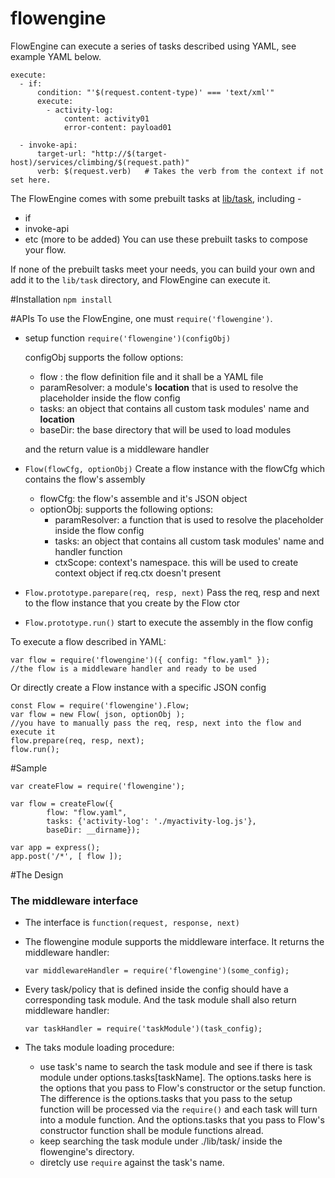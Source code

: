 # flowengine

FlowEngine can execute a series of tasks described using YAML, see example YAML below.

```
execute:
  - if:
      condition: "'$(request.content-type)' === 'text/xml'"
      execute:
        - activity-log:
            content: activity01
            error-content: payload01

  - invoke-api:
      target-url: "http://$(target-host)/services/climbing/$(request.path)"
      verb: $(request.verb)   # Takes the verb from the context if not set here.
```

The FlowEngine comes with some prebuilt tasks at [lib/task](lib/task), including -
- if
- invoke-api
- etc (more to be added)
You can use these prebuilt tasks to compose your flow.

If none of the prebuilt tasks meet your needs, you can build your own and
add it to the `lib/task` directory, and FlowEngine can execute it.

#Installation
`npm install`

#APIs
To use the FlowEngine, one must `require('flowengine')`.

- setup function `require('flowengine')(configObj)`
  
  configObj supports the follow options:
  - flow : the flow definition file and it shall be a YAML file
  - paramResolver: a module's **location** that is used to resolve the placeholder inside the flow config
  - tasks: an object that contains all custom task modules' name and **location**
  - baseDir: the base directory that will be used to load modules

  and the return value is a middleware handler
  
- `Flow(flowCfg, optionObj)`
  Create a flow instance with the flowCfg which contains the flow's assembly
  - flowCfg: the flow's assemble and it's JSON object
  - optionObj: supports the following options:
    - paramResolver: a function that is used to resolve the placeholder inside the flow config
    - tasks: an object that contains all custom task modules' name and handler function
    - ctxScope: context's namespace. this will be used to create context object if req.ctx doesn't present

- `Flow.prototype.parepare(req, resp, next)`
   Pass the req, resp and next to the flow instance that you create by the Flow ctor

- `Flow.prototype.run()`
   start to execute the assembly in the flow config

To execute a flow described in YAML:

```
var flow = require('flowengine')({ config: "flow.yaml" });
//the flow is a middleware handler and ready to be used

```

Or directly create a Flow instance with a specific JSON config
```
const Flow = require('flowengine').Flow;
var flow = new Flow( json, optionObj );
//you have to manually pass the req, resp, next into the flow and execute it
flow.prepare(req, resp, next);
flow.run();
```

#Sample

```
var createFlow = require('flowengine');

var flow = createFlow({
        flow: "flow.yaml",
        tasks: {'activity-log': './myactivity-log.js'},
        baseDir: __dirname});
         
var app = express();
app.post('/*', [ flow ]);
```

#The Design
### The middleware interface
- The interface is `function(request, response, next)`
- The flowengine module supports the middleware interface. It returns the middleware handler:

  ```
  var middlewareHandler = require('flowengine')(some_config);
  ```

- Every task/policy that is defined inside the config should have a corresponding task module. And the task module shall also return middleware handler:

  ```
  var taskHandler = require('taskModule')(task_config);
  ```
- The taks module loading procedure:
  - use task's name to search the task module and see if there is task module under options.tasks[taskName].
    The options.tasks here is the options that you pass to Flow's constructor or the setup function.
    The difference is the options.tasks that you pass to the setup function will be processed via the `require()` and each task will turn into a module function. And the options.tasks that you pass to Flow's constructor function shall be module functions alread.
  - keep searching the task module under ./lib/task/ inside the flowengine's directory.
  - diretcly use `require` against the task's name.

